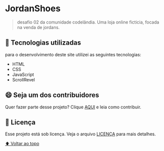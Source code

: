 # JordanShoes



> desafio 02 da comunidade codelândia. Uma loja online ficticia, focada na venda de jordans.


## 💼 Tecnologias utilizadas

para o desenvolvimento deste site utilizei as seguintes tecnologias:

* HTML
* CSS
* JavaScript
* ScrollRevel


## 😄 Seja um dos contribuidores<br>

Quer fazer parte desse projeto? Clique [AQUI](contributing.md) e leia como contribuir.

## 📝 Licença

Esse projeto está sob licença. Veja o arquivo [LICENÇA](LICENSE.md) para mais detalhes.

[⬆ Voltar ao topo](#jordanshoes)<br>